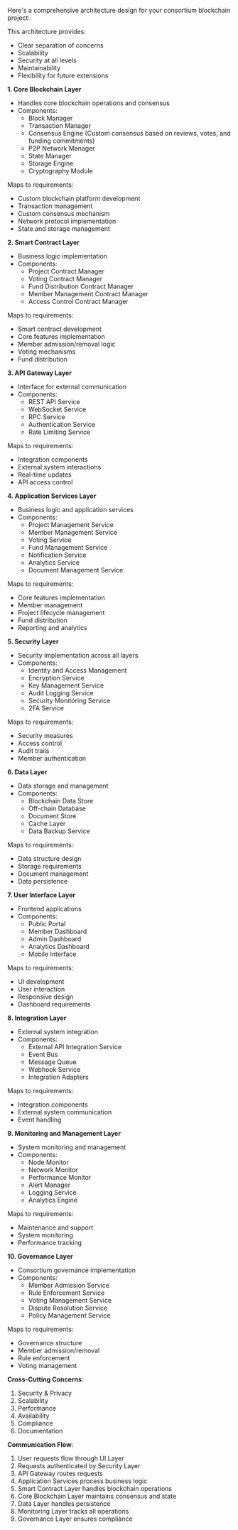 Here's a comprehensive architecture design for your consortium blockchain project:

This architecture provides:

- Clear separation of concerns
- Scalability
- Security at all levels
- Maintainability
- Flexibility for future extensions


**1. Core Blockchain Layer**

- Handles core blockchain operations and consensus
- Components:
  - Block Manager
  - Transaction Manager
  - Consensus Engine (Custom consensus based on reviews, votes, and funding commitments)
  - P2P Network Manager
  - State Manager
  - Storage Engine
  - Cryptography Module

Maps to requirements:

- Custom blockchain platform development
- Transaction management
- Custom consensus mechanism
- Network protocol implementation
- State and storage management

**2. Smart Contract Layer**

- Business logic implementation
- Components:
  - Project Contract Manager
  - Voting Contract Manager
  - Fund Distribution Contract Manager
  - Member Management Contract Manager
  - Access Control Contract Manager

Maps to requirements:

- Smart contract development
- Core features implementation
- Member admission/removal logic
- Voting mechanisms
- Fund distribution

**3. API Gateway Layer**

- Interface for external communication
- Components:
  - REST API Service
  - WebSocket Service
  - RPC Service
  - Authentication Service
  - Rate Limiting Service

Maps to requirements:

- Integration components
- External system interactions
- Real-time updates
- API access control

**4. Application Services Layer**

- Business logic and application services
- Components:
  - Project Management Service
  - Member Management Service
  - Voting Service
  - Fund Management Service
  - Notification Service
  - Analytics Service
  - Document Management Service

Maps to requirements:

- Core features implementation
- Member management
- Project lifecycle management
- Fund distribution
- Reporting and analytics

**5. Security Layer**

- Security implementation across all layers
- Components:
  - Identity and Access Management
  - Encryption Service
  - Key Management Service
  - Audit Logging Service
  - Security Monitoring Service
  - 2FA Service

Maps to requirements:

- Security measures
- Access control
- Audit trails
- Member authentication

**6. Data Layer**

- Data storage and management
- Components:
  - Blockchain Data Store
  - Off-chain Database
  - Document Store
  - Cache Layer
  - Data Backup Service

Maps to requirements:

- Data structure design
- Storage requirements
- Document management
- Data persistence

**7. User Interface Layer**

- Frontend applications
- Components:
  - Public Portal
  - Member Dashboard
  - Admin Dashboard
  - Analytics Dashboard
  - Mobile Interface

Maps to requirements:

- UI development
- User interaction
- Responsive design
- Dashboard requirements

**8. Integration Layer**

- External system integration
- Components:
  - External API Integration Service
  - Event Bus
  - Message Queue
  - Webhook Service
  - Integration Adapters

Maps to requirements:

- Integration components
- External system communication
- Event handling

**9. Monitoring and Management Layer**

- System monitoring and management
- Components:
  - Node Monitor
  - Network Monitor
  - Performance Monitor
  - Alert Manager
  - Logging Service
  - Analytics Engine

Maps to requirements:

- Maintenance and support
- System monitoring
- Performance tracking

**10. Governance Layer**

- Consortium governance implementation
- Components:
  - Member Admission Service
  - Rule Enforcement Service
  - Voting Management Service
  - Dispute Resolution Service
  - Policy Management Service

Maps to requirements:

- Governance structure
- Member admission/removal
- Rule enforcement
- Voting management

**Cross-Cutting Concerns**:

1. Security & Privacy
2. Scalability
3. Performance
4. Availability
5. Compliance
6. Documentation

**Communication Flow**:

1. User requests flow through UI Layer
2. Requests authenticated by Security Layer
3. API Gateway routes requests
4. Application Services process business logic
5. Smart Contract Layer handles blockchain operations
6. Core Blockchain Layer maintains consensus and state
7. Data Layer handles persistence
8. Monitoring Layer tracks all operations
9. Governance Layer ensures compliance


